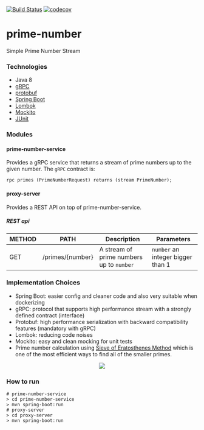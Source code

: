 [![Build Status](https://travis-ci.org/khorshidi/prime-number.svg?branch=master)](https://travis-ci.org/khorshidi/prime-number)
[![codecov](https://codecov.io/gh/khorshidi/prime-number/branch/master/graph/badge.svg)](https://codecov.io/gh/khorshidi/prime-number)

# prime-number
Simple Prime Number Stream

### Technologies
- Java 8
- [gRPC](https://grpc.io)
- [protobuf](https://github.com/protocolbuffers/protobuf) 
- [Spring Boot](https://spring.io/projects/spring-boot)
- [Lombok](https://projectlombok.org)
- [Mockito](https://site.mockito.org/)
- [JUnit](https://junit.org/)

### Modules

#### prime-number-service
Provides a gRPC service that returns a stream of prime numbers up to the given number. The ```gRPC``` contract is:

```rpc primes (PrimeNumberRequest) returns (stream PrimeNumber);```

#### proxy-server
Provides a REST API on top of prime-number-service.

##### REST api
| METHOD | PATH | Description | Parameters | 
| -----------| ------ | ------ | ----- |
| GET | /primes/{number} | A stream of prime numbers up to ```number``` | ```number``` an integer bigger than 1 | |

### Implementation Choices
* Spring Boot: easier config and cleaner code and also very suitable when dockerizing
* gRPC: protocol that supports high performance stream with a strongly defined contract (interface)
* Protobuf: high performance serialization with backward compatibility features (mandatory with gRPC)
* Lombok: reducing code noises
* Mockito: easy and clean mocking for unit tests
* Prime number calculation using [Sieve of Eratosthenes Method](https://en.wikipedia.org/wiki/Sieve_of_Eratosthenes) 
which is one of the most efficient ways to find all of the smaller primes.

<p align="center">
  <img src="sieve.gif">
</p>
 
### How to run
```properties
# prime-number-service
> cd prime-number-service
> mvn spring-boot:run
# proxy-server
> cd proxy-server
> mvn spring-boot:run
```
